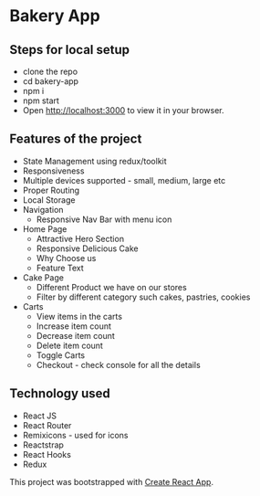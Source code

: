 # Bakery App

## Steps for local setup

- clone the repo
- cd bakery-app
- npm i
- npm start
- Open [http://localhost:3000](http://localhost:3000) to view it in your browser.

## Features of the project

- State Management using redux/toolkit
- Responsiveness
- Multiple devices supported - small, medium, large etc
- Proper Routing
- Local Storage
- Navigation
  - Responsive Nav Bar with menu icon
- Home Page
  - Attractive Hero Section
  - Responsive Delicious Cake
  - Why Choose us
  - Feature Text
- Cake Page
  - Different Product we have on our stores
  - Filter by different category such cakes, pastries, cookies
- Carts
  - View items in the carts
  - Increase item count
  - Decrease item count
  - Delete item count
  - Toggle Carts
  - Checkout - check console for all the details

## Technology used

- React JS
- React Router
- Remixicons - used for icons
- Reactstrap
- React Hooks
- Redux

This project was bootstrapped with [Create React App](https://github.com/facebook/create-react-app).
